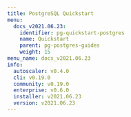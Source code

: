 ```yaml
---
title: PostgreSQL Quickstart
menu:
  docs_v2021.06.23:
    identifier: pg-quickstart-postgres
    name: Quickstart
    parent: pg-postgres-guides
    weight: 15
menu_name: docs_v2021.06.23
info:
  autoscaler: v0.4.0
  cli: v0.19.0
  community: v0.19.0
  enterprise: v0.6.0
  installer: v2021.06.23
  version: v2021.06.23
---
```


